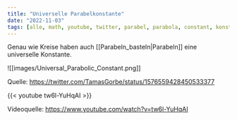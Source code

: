 ```yaml
---
title: "Universelle Parabelkonstante"
date: "2022-11-03"
tags: [alle, math, youtube, twitter, parabel, parabola, constant, konstante, pi, similar, ähnlichkeit]
---
```


Genau wie Kreise haben auch [[Parabeln_basteln|Parabeln]] eine universelle Konstante.

![[images/Universal_Parabolic_Constant.png]]

Quelle: https://twitter.com/TamasGorbe/status/1576559428450533377

{{< youtube tw6l-YuHqAI >}} 

Videoquelle: https://www.youtube.com/watch?v=tw6l-YuHqAI

